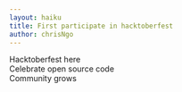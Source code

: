 ```yaml
---
layout: haiku
title: First participate in hacktoberfest
author: chrisNgo
---
```


Hacktoberfest here<br>
Celebrate open source code<br>
Community grows<br>
